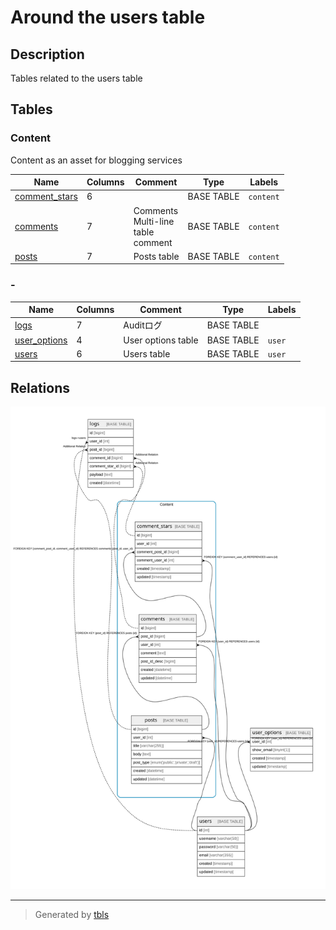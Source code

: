 # Around the users table

## Description

Tables related to the users table

## Tables

### Content

Content as an asset for blogging services

| Name | Columns | Comment | Type | Labels |
| ---- | ------- | ------- | ---- | ------ |
| [comment_stars](comment_stars.md) | 6 |  | BASE TABLE | `content` |
| [comments](comments.md) | 7 | Comments<br />Multi-line<br />table<br />comment | BASE TABLE | `content` |
| [posts](posts.md) | 7 | Posts table | BASE TABLE | `content` |

### -

| Name | Columns | Comment | Type | Labels |
| ---- | ------- | ------- | ---- | ------ |
| [logs](logs.md) | 7 | Auditログ | BASE TABLE |  |
| [user_options](user_options.md) | 4 | User options table | BASE TABLE | `user` |
| [users](users.md) | 6 | Users table | BASE TABLE | `user` |

## Relations

![er](viewpoint-2.svg)

---

> Generated by [tbls](https://github.com/k1LoW/tbls)
